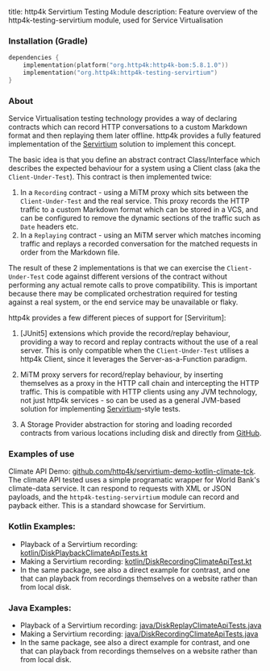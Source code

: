 title: http4k Servirtium Testing Module
description: Feature overview of the http4k-testing-servirtium module, used for Service Virtualisation

### Installation (Gradle)

```kotlin
dependencies {
    implementation(platform("org.http4k:http4k-bom:5.8.1.0"))
    implementation("org.http4k:http4k-testing-servirtium")
}
```

### About
Service Virtualisation testing technology provides a way of declaring contracts which can record HTTP conversations to a custom Markdown format and then replaying them later offline. http4k provides a fully featured implementation of the [Servirtium] solution to implement this concept.

The basic idea is that you define an abstract contract Class/Interface which describes the expected behaviour for a system using a Client class (aka the `Client-Under-Test`). This contract is then implemented twice:

1. In a `Recording` contract - using a MiTM proxy which sits between the `Client-Under-Test` and the real service. This proxy records the HTTP traffic to a custom Markdown format which can be stored in a VCS, and can be configured to remove the dynamic sections of the traffic such as `Date` headers etc. 
2. In a `Replaying` contract - using an MiTM server which matches incoming traffic and replays a recorded conversation for the matched requests in order from the Markdown file. 

The result of these 2 implementations is that we can exercise the `Client-Under-Test` code against different versions of the contract without performing any actual remote calls to prove compatibility. This is important because there may be complicated orchestration required for testing against a real system, or the end service may be unavailable or flaky.

http4k provides a few different pieces of support for [Serviritum]:

1. [JUnit5] extensions which provide the record/replay behaviour, providing a way to record and replay contracts without the use of a real server. This is only compatible when the `Client-Under-Test` utilises a http4k Client, since it leverages the Server-as-a-Function paradigm.

2. MiTM proxy servers for record/replay behaviour, by inserting themselves as a proxy in the HTTP call chain and intercepting the HTTP traffic. This is compatible with HTTP clients using any JVM technology, not just http4k services - so can be used as a general JVM-based solution for implementing [Servirtium]-style tests.

3. A Storage Provider abstraction for storing and loading recorded contracts from various locations including disk and directly from [GitHub].

### Examples of use

Climate API Demo: [github.com/http4k/servirtium-demo-kotlin-climate-tck](https://github.com/http4k/servirtium-demo-kotlin-climate-tck). The climate API tested uses a simple programatic wrapper for World Bank's climate-data service. It can respond to requests with XML or JSON payloads, and the `http4k-testing-servirtium` module can record and payback either. This is a standard showcase for Servirtium.

### Kotlin Examples:

* Playback of a Servirtium recording: [kotlin/DiskPlaybackClimateApiTests.kt](https://github.com/http4k/servirtium-demo-kotlin-climate-tck/blob/master/src/test/kotlin/servirtium/http4k/kotlin/DiskPlaybackClimateApiTests.kt)
* Making a Servirtium recording: [kotlin/DiskRecordingClimateApiTest.kt](https://github.com/http4k/servirtium-demo-kotlin-climate-tck/blob/master/src/test/kotlin/servirtium/http4k/kotlin/DiskRecordingClimateApiTest.kt)
* In the same package, see also a direct example for contrast, and one that can playback from recordings themselves on a website rather than from local disk.

### Java Examples:

* Playback of a Servirtium recording: [java/DiskReplayClimateApiTests.java](https://github.com/http4k/servirtium-demo-kotlin-climate-tck/blob/master/src/test/java/servirtium/http4k/java/DiskReplayClimateApiTests.java)
* Making a Servirtium recording: [java/DiskRecordingClimateApiTests.java](https://github.com/http4k/servirtium-demo-kotlin-climate-tck/blob/master/src/test/java/servirtium/http4k/java/DiskRecordingClimateApiTests.java)
* In the same package, see also a direct example for contrast, and one that can playback from recordings themselves on a website rather than from local disk.

[http4k]: https://http4k.org
[Servirtium]: https://servirtium.dev
[GitHub]: https://github.com
